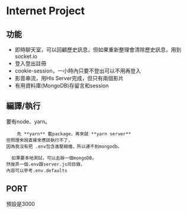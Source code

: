 # Internet Project

## 功能
* 即時聊天室，可以回顧歷史訊息，但如果重新整理會清除歷史訊息，用到socket.io
* 登入登出註冊
* cookie-session，一小時內只要不登出可以不用再登入
* 影音串流，用Hls Server完成，但只有兩個影片
* 有用資料庫(MongoDB)存留言和session


## 編譯/執行
要有node、yarn。
    
        先 **yarn** 載package，再來就 **yarn server**
    但照理來說直接來應該執行不了，
    因為我沒有把 .env包含進壓縮檔，所以連不到mongodb。

      如果要本地測試，可以去辦一個mongoDB，
    然後弄一個.env跟server.js同目錄，
    內容可以參考.env.defaults


## PORT 
預設是3000

